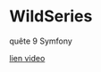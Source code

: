 # WildSeries

quête 9 Symfony

[lien video](https://www.loom.com/share/e989d5b09cb14e9fb323a97d56d44029)
